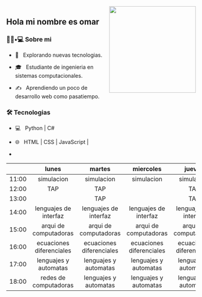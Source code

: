 <img align='right' src="https://media.giphy.com/media/M9gbBd9nbDrOTu1Mqx/giphy.gif" width="230">

## Hola mi nombre es omar


<h3> 👨🏻•💻 Sobre mi </h3>



- 🤔 &nbsp; Explorando nuevas tecnologias.

- 🎓 &nbsp; Estudiante de ingenieria en sistemas computacionales.

- ✍️ &nbsp; Aprendiendo un poco  de desarrollo web como pasatiempo.



<h3>🛠 Tecnologias</h3>



- 💻 &nbsp; Python | C#

- 🌐 &nbsp; HTML | CSS | JavaScript | 
-

|       |           lunes          |          martes          |         miercoles        |          jueves          |          viernes         |
|-------|:------------------------:|:------------------------:|:------------------------:|:------------------------:|:------------------------:|
| 11:00 |        simulacion        |        simulacion        |        simulacion        |        simulacion        |        simulacion        |
| 12:00 |            TAP           |            TAP           |                          |            TAP           |                          |
| 13:00 |                          |            TAP           |                          |            TAP           |                          |
| 14:00 |   lenguajes de interfaz  |   lenguajes de interfaz  |   lenguajes de interfaz  |   lenguajes de interfaz  |                          |
| 15:00 |   arqui de computadoras  |   arqui de computadoras  |   arqui de computadoras  |   arqui de computadoras  |   arqui de computadoras  |
| 16:00 | ecuaciones diferenciales | ecuaciones diferenciales | ecuaciones diferenciales | ecuaciones diferenciales | ecuaciones diferenciales |
| 17:00 |   lenguajes y automatas  |   lenguajes y automatas  |   lenguajes y automatas  |   lenguajes y automatas  |   lenguajes y automatas  |
| 18:00 |   redes de computadoras  |   lenguajes y automatas  |   lenguajes y automatas  |   lenguajes y automatas  |   lenguajes y automatas  |

